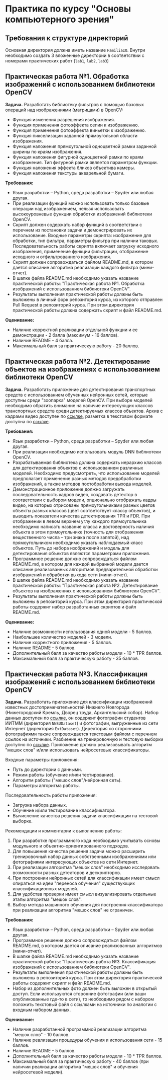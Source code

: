 # Практика по курсу "Основы компьютерного зрения"

## Требования к структуре директорий

Основная директория должна иметь название `FamiliaIO`. Внутри необходимо создать
3 вложенные директории в соответствии с номерами практических работ (`lab1`,
`lab2`, `lab3`)

## Практическая работа №1. Обработка изображений с использованием библиотеки OpenCV

**Задача.** Разработать библиотеку фильтров с помощью базовых операций
над изображениями (матрицами) в OpenCV:
- Функция изменения разрешения изображения.
- Функция применения фотоэффекта сепии к изображению.
- Функция применения фотоэффекта виньетки к изображению.
- Функция пикселизации заданной прямоугольной области изображения.
- Функция наложения прямоугольной одноцветной рамки заданной ширины по краям изображения.
- Функция наложения фигурной одноцветной рамки по краям изображения. Тип фигурной рамки
  является параметром функции.
- Функция наложения эффекта бликов объектива камеры.
- Функция наложения текстуры акварельной бумаги.

**Требования:**
- Язык разработки – Python, среда разработки – Spyder или любая другая.
- При реализации функций можно использовать только базовые операции над изображением,
  нельзя использовать высокоуровневые функции обработки изображений библиотеки OpenCV.
- Скрипт должен содержать набор функций в соответствии с перечнем из постановки задачи
  и демонстрировать их использование. Входные параметры скрипта: изображение для обработки,
  тип фильтра, параметры фильтра при наличии таковых. Последовательность работы скрипта включает
  загрузку исходного изображения, применение функции фильтрации, отображение исходного
  и отфильтрованного изображения.
- Скрипт должен сопровождаться файлом README.md, в котором дается описание
  алгоритма реализации каждого фильтра (мини-отчет).
- В шапке файла README.md необходимо указать название практической работы:
  "Практическая работа №1. Обработка изображений с использованием библиотеки OpenCV".
- Результаты выполнения практической работы должны быть выложены в личный форк репозитория
  курса, из которого отправлен Pull Request в репозиторий курса. При этом директория
  практической работы должна содержать скрипт и файл README.md.

**Оценивание:**
- Наличие корректной реализации отдельной функции и ее демонстрации - 2 балла
  (максимум - 16 баллов).
- Наличие README - 4 балла.
- Максимальный балл за практическую работу - 20 баллов.

## Практическая работа №2. Детектирование объектов на изображениях с использованием библиотеки OpenCV

**Задача.** Разработать приложение для детектирования транспортных средств с использованием обученных
нейронных сетей, которые доступны среди "зоопарка" моделей OpenCV. При выборе моделей необходимо
обратить внимание на наличие интересующих классов транспортных средств среди детектируемых классов
объектов. Архив с кадрами видео доступен по [ссылке](https://cloud.unn.ru/s/nLkk7BXBqapNgcE), разметка
в текстовом формате доступна по [ссылке](https://cloud.unn.ru/s/j4wA4nx8mZ4yfqD).

**Требования:**
- Язык разработки – Python, среда разработки – Spyder или любая другая.
- При реализации необходимо использовать модуль DNN библиотеки OpenCV.
- Разрабатываемая библиотека должна содержать иерархию классов для детектирования объектов с использованием
  различных моделей. Необходимо предусмотреть, что использование моделей предполагает применение разных методов
  предобработки изображений, а также методов постобработки выхода моделей.
- Демонстрационное приложение должно загружать последовательность кадров видео, создавать детектор в соответствии
  с выбором модели, опционально отображать кадры видео, на которых отрисованы прямоугольниками разных
  цветов объекты разных классов (цвет соответствует классу объектов), и выводить показатели качества детектирования TPR и FDR.
  При отображении в левом верхнем	углу каждого прямоугольника необходимо написать название класса и достоверность наличия
  объекта в этом прямоугольнике	(точность для отображения вещественного числа – три знака после запятой), над прямоугольником
  необходимо указать наблюдаемый класс объектов. Путь до набора изображений и модель для детектирования объектов
  являются параметрами приложения.
- Программное решение должно сопровождаться файлом README.md, в котором для каждой выбранной модели дается описание
  реализованных алгоритмов предварительной обработки изображений и обработки выхода сети (мини-отчет).
- В шапке файла README.md необходимо указать название практической работы: "Практическая работа №2.
  Детектирование объектов на изображениях с использованием библиотеки OpenCV".
- Результаты выполнения практической работы должны быть выложены в репозиторий курса. При этом
  директория практической работы содержит набор разработанных скриптов и файл README.md.

**Оценивание:**
- Наличие возможности использования одной модели - 5 баллов.
- Наибольшее количество моделей - 3 модели.
- Наличие корректного приложения - 5 баллов.
- Наличие README - 5 баллов.
- Дополнительный балл за качество работы модели - 10 * TPR баллов.
- Максимальный балл за практическую работу - 35 баллов.

## Практическая работа №3. Классификация изображений с использованием библиотеки OpenCV

**Задача.** Разработать приложение для классификации изображений известных достопримечательностей
Нижнего Новгорода (Нижегородский Кремль, Дворец труда, Архангельский собор). Набор данных
доступен по [ссылке](https://cloud.unn.ru/s/2KsWFmaxzZf9mF5), он содержит фотографии студентов
ИИТММ (директория `NNSUDataset`) и  фотографии, выгруженные из сети Интернет (директория `ExtDataset`).
Директория со сторонними фотографиями также сопровождается текстовым файлом с перечнем ссылок на источники.
Разбиение на тренировочную и тестовую выборки доступно по [ссылке]().
Приложение должно реализовывать алгоритм "мешок слов" и/или использовать нейросетевые классификаторы.

Входные параметры приложения:
- Путь до директории с данными.
- Режим работы (обучение и/или тестирование).
- Алгоритм работы ("мешок слов"/нейронная сеть).
- Параметры алгоритма работы.

Последовательность работы приложения:
- Загрузка набора данных.
-	Обучение и/или тестирование классификатора.
-	Вычисление качества решения задачи классификации на тестовой выборке.

Рекомендации и комментарии к выполнению работы:
1. При разработке программного кода необходимо учитывать основы модульного и объектно-ориентированного
 	 подходов.
1. Для повышения качества решения задачи можно расширить тренировочный набор данных собственными
   изображениями или фотографиями интересующих объектов из сети Интернет.
1. При реализации алгоритма "мешок слов" необходимо исследовать возможности разных детекторов
   и дескрипторов.
1. При построении нейронных сетей для классификации имеет смысл опираться на идеи "переноса обучения"
   существующих классификационных моделей.
1. Для удобства проверки имеет смысл визуализировать отдельные этапы алгоритма "мешок слов".
1. Выбор метода машинного обучения для построения классификатора при реализации алгоритма "мешок слов"
   не ограничен.

**Требования:**
-	Язык разработки – Python, среда разработки – Spyder или любая другая.
- Программное решение должно сопровождаться файлом README.md, в котором дается описание
  реализованных алгоритмов (мини-отчет).
-	В шапке файла README.md необходимо указать название практической работы:
  "Практическая работа №3. Классификация изображений с использованием библиотеки OpenCV".
-	Результаты выполнения практической работы должны быть выложены в репозиторий курса. При этом
  директория практической работы содержит скрипт и файл README.md.
- Набор из дополнительных фото должен быть выложен в открытый доступ. Если используются сторонние
  фотографии (или ваши опубликованные где-то в сети), то необходимо рядом с набором положить текстовый файл
  с ссылками на источники по аналогии с входным набором данных.

**Оценивание:**
- Наличие разработанной программной реализации алгоритма "мешок слов" - 10 баллов.
- Наличие реализации процедуры обучения и использования сети - 15 баллов.
- Наличие README - 5 баллов.
- Дополнительный балл за качество работы модели - 10 * TPR баллов.
- Максимальный балл за практическую работу - 40 баллов (при наличии реализации алгоритма "мешок слов"
  и обучения нейросетевой модели).
